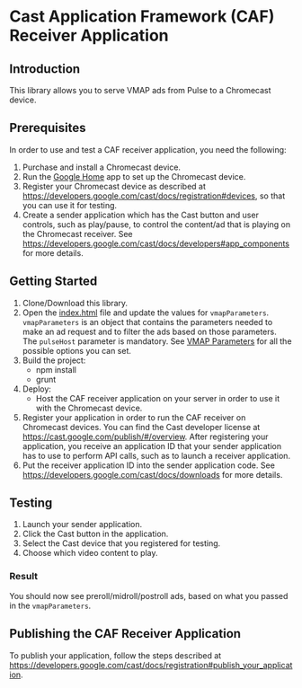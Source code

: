 # Cast Application Framework (CAF) Receiver Application

## Introduction

This library allows you to serve VMAP ads from Pulse to a Chromecast device.

## Prerequisites

In order to use and test a CAF receiver application, you need the following:

1. Purchase and install a Chromecast device. 
2. Run the [Google Home](https://www.google.com/chromecast/setup/) app to set up the Chromecast device.
3. Register your Chromecast device as described at <https://developers.google.com/cast/docs/registration#devices>, so that you can use it for testing. 
4. Create a sender application which has the Cast button and user controls, such as play/pause, to control the content/ad that is playing on the Chromecast receiver. See <https://developers.google.com/cast/docs/developers#app_components> for more details.

## Getting Started

1.  Clone/Download this library.
2.  Open the [index.html](index.html) file and update the values for `vmapParameters`. `vmapParameters` is an object that contains the parameters needed to make an ad request and to filter the ads based on those parameters. The `pulseHost` parameter is mandatory. See [VMAP Parameters](docs/vmap-parameters.md) for all the possible options you can set.
3.  Build the project:
    -   npm install
    -   grunt
4.  Deploy:
    -   Host the CAF receiver application on your server in order to use it with the Chromecast device.
5. Register your application in order to run the CAF receiver on Chromecast devices. You can find the Cast developer license at <https://cast.google.com/publish/#/overview>. After registering your application, you receive an application ID that your sender application has to use to perform API calls, such as to launch a receiver application.
6. Put the receiver application ID into the sender application code. See <https://developers.google.com/cast/docs/downloads> for more details.

## Testing

1. Launch your sender application.
2. Click the Cast button in the application.
3. Select the Cast device that you registered for testing.
4. Choose which video content to play.

### Result

You should now see preroll/midroll/postroll ads, based on what you passed in the `vmapParameters`.


## Publishing the CAF Receiver Application

To publish your application, follow the steps described at <https://developers.google.com/cast/docs/registration#publish_your_application>.